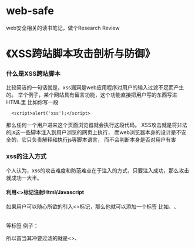 # web-safe
web安全相关的读书笔记，做个Research Review

# 《XSS跨站脚本攻击剖析与防御》

### 什么是XSS跨站脚本
比较简洁的一句话就是，xss漏洞是web应用程序对用户的输入过滤不足而产生的。
举个例子，某个网站具有留言功能，这个功能直接把用户写的东西写进HTML里
比如你写一段
    
      <script>alert('xss');</script>
那么任何一个用户进来这个页面浏览器就会执行这段代码。
XSS攻击就是将非法的js这一些脚本注入到用户浏览的网页上执行，
而web浏览器本身的设计是不安全的，它只负责解释和执行js等脚本语言，
而不会判断本身是否对用户有害

### xss的注入方式
个人认为，xss的攻击难度和防范难点在于注入的方式，只要注入成功，那么攻击就成功一大半。
#### 利用<>标记注射Html/Javascript
如果用户可以随心所欲的引入<>标记，那么他就可以添加一个标签
比如<script></script>、<img>、<table></table>等标签
例子：
> <script>alert('xss');</script>
所以首当其冲要过滤的就是<>、<script>
    
#### 利用html属性
很多html标记中的属性都支持javascript:[code]伪协议的形式，这个特殊的协议类型声明了URL的主体是任意的js代码，由js解释器运行（有局限性，只有在支持伪协议的浏览器上才可以。例如ie6）
例子：
> <img src=“javascript:alert('xss');”>

#### 空格回车Tab
先看一个例子
> <img src="javas cri pt : alert(/xss/)" >
为什么这样子也是有效果的呢？因为在js中通常以分号结束语句的。
    
    var a
    = 1;
    alert(a);
    
上面的代码在js中是可以运行的。（有局限性，只有在支持伪协议的浏览器上才可以。例如ie6）

#### 对标签属性进行转码（特别要注意转码，很灵活多变）
html的属性值是支持ASCII码的。
> <img src="javascrip&#116&#58alert('xss')" >
对应ASCII码可以看出，t的ASCII码是116，用&#116表示，：的ASCII码是58，用&#58表示。
同样的，全部转码也是可以生效的（有局限性，只有在支持伪协议的浏览器上才可以。例如ie6）
所以业务上没需要，也最好过滤&、#、/等字符。

#### 利用事件
先看一段代码

    <input type="button" onclick="alert('click')"/>
    
这是一句再正常不过的js代码了，我们就是通过事件来实现交互的。
但是我们看看这段代码

    <img src="#" onerror="alert(/xss/)">
    
onerror是img的事件之一只要发生错误，就会出发该事件。上面的代码中，src错误，触发了onerror事件。


    
